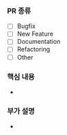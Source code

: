### PR 종류

- [ ] Bugfix
- [ ] New Feature
- [ ] Documentation
- [ ] Refactoring
- [ ] Other

### 핵심 내용

-

### 부가 설명

-

